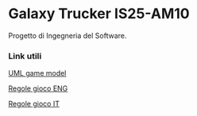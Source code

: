 # Galaxy Trucker IS25-AM10
Progetto di Ingegneria del Software.

### Link utili
[UML game model](https://lucid.app/lucidchart/ddc6755f-6a87-40b3-817f-76f7d97900a2/edit?viewport_loc=-685%2C-460%2C3835%2C1995%2CHWEp-vi-RSFO&invitationId=inv_01e30ebe-9e73-469d-8387-2653cd781eea)

[Regole gioco ENG](galaxy-trucker-rules-en.pdf)

[Regole gioco IT](galaxy-trucker-rules-it.pdf)